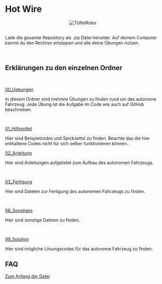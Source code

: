 # Hot Wire
<a name="anfang"></a>

<div style="text-align:center;">
  <img src="DSCF5911.JPG" alt="TüftelRobo">
</div>


<br/>

Lade die gesamte Repository als .zip Datei herunter. Auf deinem Computer kannst du den Rechner entzippen und alle deine Übungen nutzen.

</br>


## Erklärungen zu den einzelnen Ordner 


<br/>

<ins>00_Uebungen</ins>
<br/>

In diesem Ordner sind mehrere Übungen zu finden rund um das autonome Fahrzeug.
Jede Übung ist die Aufgabe im Code wie auch auf GitHub beschrieben.

<br/>

<ins>01_Hilfsmittel</ins>

Hier sind Beispielcodes und Spickzettel zu finden. Beachte das die hier enthaltene Codes nicht für sich selber funktionieren können. 


<ins>02_Anleitung</ins>

Hier sind Anleitungen aufgelistet zum Aufbau des autonomen Fahrzeugs. 

<br/>


<ins>03_Fertigung</ins>

Hier sind Dateien zur Fertigung des autonomen Fahrzeugs zu finden. 

<br/>

<ins>98_Sonstiges</ins>

 Hier sind sonstige Dateien zu finden.

<br/>

<ins>99_Solution</ins>

Hier sind mögliche Lösungscodes für das autonome Fahrzeug zu finden.


## FAQ
[Zum Anfang der Datei](#anfang)
